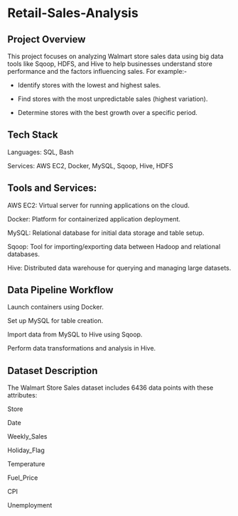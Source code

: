 # Retail-Sales-Analysis
## Project Overview
This project focuses on analyzing Walmart store sales data using big data tools like Sqoop, HDFS, and Hive to help businesses understand store performance and the factors influencing sales. For example:-

 - Identify stores with the lowest and highest sales.

- Find stores with the most unpredictable sales (highest variation).

- Determine stores with the best growth over a specific period.

## Tech Stack
Languages: SQL, Bash

Services: AWS EC2, Docker, MySQL, Sqoop, Hive, HDFS

## Tools and Services:

AWS EC2: Virtual server for running applications on the cloud.

Docker: Platform for containerized application deployment.

MySQL: Relational database for initial data storage and table setup.

Sqoop: Tool for importing/exporting data between Hadoop and relational databases.

Hive: Distributed data warehouse for querying and managing large datasets.

## Data Pipeline Workflow

Launch containers using Docker.

Set up MySQL for table creation.

Import data from MySQL to Hive using Sqoop.

Perform data transformations and analysis in Hive.

## Dataset Description

The Walmart Store Sales dataset includes 6436 data points with these attributes:

Store

Date

Weekly_Sales

Holiday_Flag

Temperature

Fuel_Price

CPI

Unemployment


